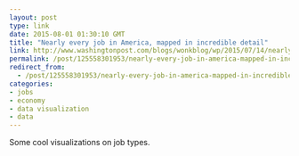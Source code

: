 ```yaml
---
layout: post
type: link
date: 2015-08-01 01:30:10 GMT
title: "Nearly every job in America, mapped in incredible detail"
link: http://www.washingtonpost.com/blogs/wonkblog/wp/2015/07/14/nearly-every-job-in-america-mapped-in-incredible-detail/
permalink: /post/125558301953/nearly-every-job-in-america-mapped-in-incredible
redirect_from: 
  - /post/125558301953/nearly-every-job-in-america-mapped-in-incredible
categories:
- jobs
- economy
- data visualization
- data
---
```

<p>Some cool visualizations on job types.</p>